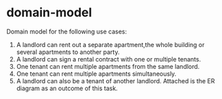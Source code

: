 # domain-model
Domain model for the following use cases: 
1. A landlord can rent out a separate apartment,the whole building or several apartments to another party.
2. A landlord can sign a rental contract with one or multiple tenants.
3. One tenant can rent multiple apartments from the same landlord. 
4. One tenant can rent multiple apartments simultaneously. 
5. A landlord can also be a tenant of another landlord.
Attached is the ER diagram as an outcome of this task.
